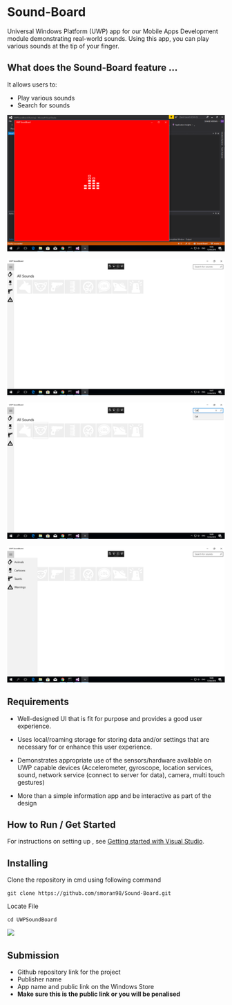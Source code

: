 # Sound-Board
Universal Windows Platform (UWP) app for our Mobile Apps Development module demonstrating real-world sounds. Using this app, you can play various sounds at the tip of your finger.



## What does the Sound-Board feature ...

It allows users to:
- Play various sounds 
- Search for sounds




![Launch Screenshot](Screenshot/Screenshot1.png)

![Search Screenshot](Screenshot/Screenshot3.png)

![Menu Screenshot](Screenshot/Screenshot2.png)

![SplitView Screenshot](Screenshot/Screenshot4.png)




## Requirements
- Well-designed UI that is fit for purpose and provides a good user experience.

- Uses local/roaming storage for storing data and/or settings that are necessary for or enhance this user experience.

- Demonstrates appropriate use of the sensors/hardware available on UWP capable devices (Accelerometer, gyroscope, location services, sound, network service (connect to server for data), camera, multi touch gestures)

- More than a simple information app and be interactive as part of the design





## How to Run / Get Started
For instructions on setting up , see [Getting started with Visual Studio](https://www.visualstudio.com/vs/getting-started/).



## Installing

Clone the repository in cmd using following command

```
git clone https://github.com/smoran98/Sound-Board.git
```


Locate File

```
cd UWPSoundBoard
```


![](https://pbs.twimg.com/profile_images/867034392891457537/2_PUj0BC_400x400.jpg)








## Submission
- Github repository link for the project
- Publisher name
- App name and public link on the Windows Store
- **Make sure this is the public link or you will be penalised**
